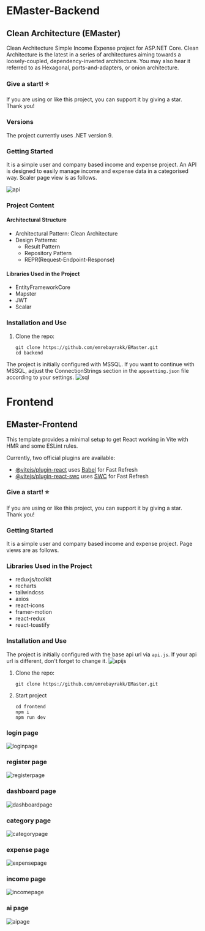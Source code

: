 # EMaster-Backend

## Clean Architecture (EMaster)
Clean Architecture Simple Income Expense project for ASP.NET Core. Clean Architecture is the latest in a series of architectures aiming towards a loosely-coupled, dependency-inverted architecture. You may also hear it referred to as Hexagonal, ports-and-adapters, or onion architecture.

### Give a start! ⭐
If you are using or like this project, you can support it by giving a star. Thank you!

### Versions
The project currently uses .NET version 9.

### Getting Started

It is a simple user and company based income and expense project. An API is designed to easily manage income and expense data in a categorised way.
Scaler page view is as follows.

![api](https://github.com/emrebayrakk/EMaster/blob/master/backend/EMaster.Infrastructure/Ekran%20g%C3%B6r%C3%BCnt%C3%BCs%C3%BC%202025-01-06%20205601.PNG)

### Project Content

#### Architectural Structure
- Architectural Pattern: Clean Architecture
- Design Patterns:
  - Result Pattern
  - Repository Pattern
  - REPR(Request-Endpoint-Response)

#### Libraries Used in the Project

- EntityFrameworkCore
- Mapster
- JWT
- Scalar

### Installation and Use

1. Clone the repo:
   ``` 
   git clone https://github.com/emrebayrakk/EMaster.git
   cd backend
   ```

The project is initially configured with MSSQL. If you want to continue with MSSQL, adjust the ConnectionStrings section in the `appsetting.json` file according to your settings.
![sql](https://github.com/emrebayrakk/EMaster/blob/master/backend/EMaster.Infrastructure/sql.PNG)

# Frontend

## EMaster-Frontend

This template provides a minimal setup to get React working in Vite with HMR and some ESLint rules.

Currently, two official plugins are available:

- [@vitejs/plugin-react](https://github.com/vitejs/vite-plugin-react/blob/main/packages/plugin-react/README.md) uses [Babel](https://babeljs.io/) for Fast Refresh
- [@vitejs/plugin-react-swc](https://github.com/vitejs/vite-plugin-react-swc) uses [SWC](https://swc.rs/) for Fast Refresh

### Give a start! ⭐
If you are using or like this project, you can support it by giving a star. Thank you!

### Getting Started

It is a simple user and company based income and expense project. Page views are as follows.

### Libraries Used in the Project

- reduxjs/toolkit
- recharts
- tailwindcss
- axios
- react-icons
- framer-motion
- react-redux
- react-toastify

### Installation and Use

The project is initially configured with the base api url via `api.js`. If your api url is different, don't forget to change it.
![apijs](https://github.com/emrebayrakk/EMaster/blob/master/frontend/public/apijs.PNG)

1. Clone the repo:
   ``` 
   git clone https://github.com/emrebayrakk/EMaster.git
   ```

2. Start project
   ```
   cd frontend
   npm i
   npm run dev
   ```

### login page
![loginpage](https://github.com/emrebayrakk/EMaster/blob/master/frontend/public/login.PNG)

### register page
![registerpage](https://github.com/emrebayrakk/EMaster/blob/master/frontend/public/register.PNG)

### dashboard page
![dashboardpage](https://github.com/emrebayrakk/EMaster/blob/master/frontend/public/dashboard.PNG)

### category page
![categorypage](https://github.com/emrebayrakk/EMaster/blob/master/frontend/public/category.PNG)

### expense page
![expensepage](https://github.com/emrebayrakk/EMaster/blob/master/frontend/public/expense.PNG)

### income page
![incomepage](https://github.com/emrebayrakk/EMaster/blob/master/frontend/public/income.PNG)

### ai page
![aipage](https://github.com/emrebayrakk/EMaster/blob/master/frontend/public/ai.PNG)

